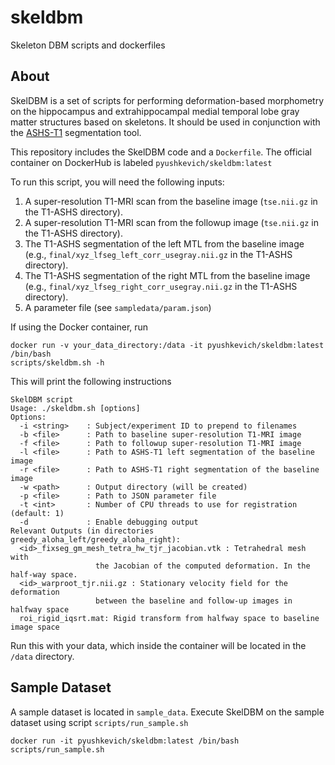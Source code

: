 # skeldbm
Skeleton DBM scripts and dockerfiles

## About
SkelDBM is a set of scripts for performing deformation-based morphometry on the hippocampus and extrahippocampal medial temporal lobe gray matter structures based on skeletons. It should be used in conjunction with the [ASHS-T1](https://sites.google.com/view/ashs-dox/quick-start#h.p_DFL0QLEDu_F8) segmentation tool.

This repository includes the SkelDBM code and a `Dockerfile`. The official container on DockerHub is labeled `pyushkevich/skeldbm:latest`

To run this script, you will need the following inputs:

1. A super-resolution T1-MRI scan from the baseline image (`tse.nii.gz` in the T1-ASHS directory).
2. A super-resolution T1-MRI scan from the followup image (`tse.nii.gz` in the T1-ASHS directory).
3. The T1-ASHS segmentation of the left MTL from the baseline image (e.g., `final/xyz_lfseg_left_corr_usegray.nii.gz` in the T1-ASHS directory).
4. The T1-ASHS segmentation of the right MTL from the baseline image (e.g., `final/xyz_lfseg_right_corr_usegray.nii.gz` in the T1-ASHS directory).
5. A parameter file (see `sampledata/param.json`)

If using the Docker container, run

    docker run -v your_data_directory:/data -it pyushkevich/skeldbm:latest /bin/bash
    scripts/skeldbm.sh -h
    
This will print the following instructions

    SkelDBM script
    Usage: ./skeldbm.sh [options]
    Options:
      -i <string>    : Subject/experiment ID to prepend to filenames
      -b <file>      : Path to baseline super-resolution T1-MRI image
      -f <file>      : Path to followup super-resolution T1-MRI image
      -l <file>      : Path to ASHS-T1 left segmentation of the baseline image
      -r <file>      : Path to ASHS-T1 right segmentation of the baseline image
      -w <path>      : Output directory (will be created)
      -p <file>      : Path to JSON parameter file
      -t <int>       : Number of CPU threads to use for registration (default: 1)
      -d             : Enable debugging output
    Relevant Outputs (in directories greedy_aloha_left/greedy_aloha_right):
      <id>_fixseg_gm_mesh_tetra_hw_tjr_jacobian.vtk : Tetrahedral mesh with
                       the Jacobian of the computed deformation. In the half-way space.
      <id>_warproot_tjr.nii.gz : Stationary velocity field for the deformation
                       between the baseline and follow-up images in halfway space
      roi_rigid_iqsrt.mat: Rigid transform from halfway space to baseline image space

Run this with your data, which inside the container will be located in the `/data` directory.

## Sample Dataset
A sample dataset is located in `sample_data`. Execute SkelDBM on the sample dataset using script `scripts/run_sample.sh`

    docker run -it pyushkevich/skeldbm:latest /bin/bash
    scripts/run_sample.sh
    
